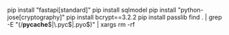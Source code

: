 pip install "fastapi[standard]"
pip install sqlmodel
pip install "python-jose[cryptography]"
pip install bcrypt==3.2.2
pip install passlib
find . | grep -E "(/__pycache__$|\.pyc$|\.pyo$)" | xargs rm -rf